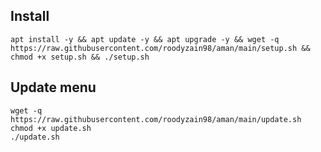 ## Install

````
apt install -y && apt update -y && apt upgrade -y && wget -q https://raw.githubusercontent.com/roodyzain98/aman/main/setup.sh && chmod +x setup.sh && ./setup.sh
````

## Update menu

````
wget -q https://raw.githubusercontent.com/roodyzain98/aman/main/update.sh
chmod +x update.sh
./update.sh
````
